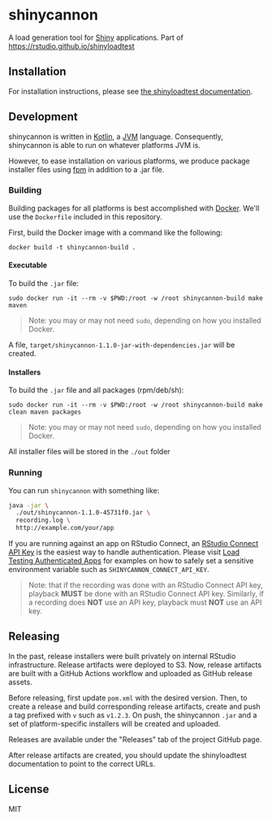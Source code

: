 # shinycannon

A load generation tool for [Shiny](https://shiny.rstudio.com/) applications. Part of https://rstudio.github.io/shinyloadtest

## Installation

For installation instructions, please see [the shinyloadtest documentation](https://rstudio.github.io/shinyloadtest).

## Development

shinycannon is written in [Kotlin][kotlin], a [JVM][jvm] language. Consequently,
shinycannon is able to run on whatever platforms JVM is.

However, to ease installation on various platforms, we produce package installer
files using [fpm][fpm] in addition to a .jar file.

### Building

Building packages for all platforms is best accomplished with [Docker][docker].
We'll use the `Dockerfile` included in this repository.

First, build the Docker image with a command like the following:

```
docker build -t shinycannon-build .
```

#### Executable

To build the `.jar` file:

```
sudo docker run -it --rm -v $PWD:/root -w /root shinycannon-build make maven
```
> Note: you may or may not need `sudo`, depending on how you installed Docker.

A file, `target/shinycannon-1.1.0-jar-with-dependencies.jar` will be created.


#### Installers

To build the `.jar` file and all packages (rpm/deb/sh):

```
sudo docker run -it --rm -v $PWD:/root -w /root shinycannon-build make clean maven packages
```

> Note: you may or may not need `sudo`, depending on how you installed Docker.

All installer files will be stored in the `./out` folder

### Running

You can run `shinycannon` with something like:

```bash
java -jar \
  ./out/shinycannon-1.1.0-45731f0.jar \
  recording.log \
  http://example.com/your/app
```

If you are running against an app on RStudio Connect, an [RStudio Connect API Key](https://docs.rstudio.com/connect/user/api-keys/) is the easiest way to handle authentication. Please visit [Load Testing Authenticated Apps](https://rstudio.github.io/shinyloadtest/articles/load-testing-authenticated-apps.html#load-testing) for examples on how to safely set a sensitive environment variable such as `SHINYCANNON_CONNECT_API_KEY`.

> Note: that if the recording was done with an RStudio Connect API key, playback **MUST** be done with an RStudio Connect API key.  Similarly, if a recording does **NOT** use an API key, playback must **NOT** use an API key.


## Releasing

In the past, release installers were built privately on internal
RStudio infrastructure. Release artifacts were deployed to S3. Now,
release artifacts are built with a GitHub Actions workflow and
uploaded as GitHub release assets.

Before releasing, first update `pom.xml` with the desired
version. Then, to create a release and build corresponding release
artifacts, create and push a tag prefixed with `v` such as
`v1.2.3`. On push, the shinycannon `.jar` and a set of
platform-specific installers will be created and uploaded.

Releases are available under the "Releases" tab of the project GitHub
page.

After release artifacts are created, you should update the
shinyloadtest documentation to point to the correct URLs.

## License

MIT

[kotlin]: https://kotlinlang.org/
[jvm]: https://en.wikipedia.org/wiki/Java_virtual_machine
[fpm]: https://github.com/jordansissel/fpm
[docker]: https://www.docker.com/
